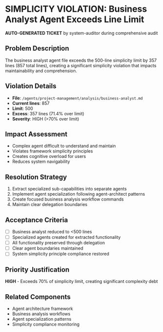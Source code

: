 
# SIMPLICITY VIOLATION: Business Analyst Agent Exceeds Line Limit

**AUTO-GENERATED TICKET** by system-auditor during comprehensive audit

## Problem Description

The business analyst agent file exceeds the 500-line simplicity limit by 357 lines (857 total lines), creating a significant simplicity violation that impacts maintainability and comprehension.

## Violation Details
- **File**: `/agents/project-management/analysis/business-analyst.md`
- **Current lines**: 857
- **Limit**: 500
- **Excess**: 357 lines (71.4% over limit)
- **Severity**: HIGH (>70% over limit)

## Impact Assessment
- Complex agent difficult to understand and maintain
- Violates framework simplicity principles
- Creates cognitive overload for users
- Reduces system navigability

## Resolution Strategy
1. Extract specialized sub-capabilities into separate agents
2. Implement agent specialization following agent-architect patterns
3. Create focused business analysis workflow commands
4. Maintain clear delegation boundaries

## Acceptance Criteria
- [ ] Business analyst reduced to <500 lines
- [ ] Specialized agents created for extracted functionality
- [ ] All functionality preserved through delegation
- [ ] Clear agent boundaries maintained
- [ ] System simplicity principle compliance restored

## Priority Justification
**HIGH** - Exceeds 70% of simplicity limit, creating significant complexity debt

## Related Components
- Agent architecture framework
- Business analysis workflows
- Agent specialization patterns
- Simplicity compliance monitoring
